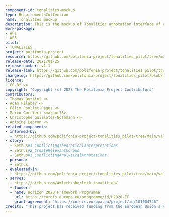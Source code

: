 ```yaml
---
component-id: tonalities-mockup
type: RequirementsCollection
name: Tonalities mockup
description: This is the mockup of Tonalities annotation interface of collaborative analysis
work-package: 
- WP1 
- WP5
pilot:
- TONALITIES
project: polifonia-project
resource: https://github.com/polifonia-project/tonalities_pilot/tree/main/mockup 
release-date: 2021/01/25
release-number: v1.1
release-link: https://github.com/polifonia-project/tonalities_pilot/tree/main/mockup 
changelog: https://github.com/polifonia-project/tonalities_pilot/blob/main/mockup/changeLog.md
licence:
- CC-BY_v4 
copyright: "Copyright (c) 2023 The Polifonia Project Contributors"
contributors:
- Thomas Bottini <>
- Adam Filaber <>
- Félix Poullet-Pagès <>
- Marco Gurrieri <margur78>
- Christophe Guillotel-Nothmann <>
- Antoine Lebrun <>
related-components:
- informed-by:
  - https://github.com/polifonia-project/tonalities_pilot/tree/main/validation/interface 
- story:
  - Sethus#1_ConflictingTheoreticalInterpretations
  - Sethus#2_CreateRelevantCorpus
  - Sethus#1_ConflictingAnalyticalAnnotations  	
- persona:
  - Sethus
- evaluated-in:
  - https://github.com/polifonia-project/tonalities_pilot/tree/main/validation/interface 
- serves:
  - https://github.com/Amleth/sherlock-tonalities/
  - funder:
  - name: Horizon 2020 Framework Programme
    url: https://cordis.europa.eu/programme/id/H2020-EC
    grant-agreement: "https://cordis.europa.eu/project/id/101004746"
credits: "This project has received funding from the European Union's Horizon 2020 research and innovation programme under grant agreement 01234556."
--- 
```

